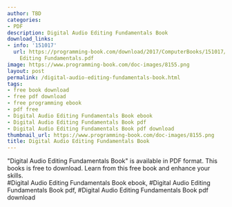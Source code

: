 ```yaml
---
author: TBD
categories:
- PDF
description: Digital Audio Editing Fundamentals Book
download_links:
- info: '151017'
  url: https://programming-book.com/download/2017/ComputerBooks/151017/Digital Audio
    Editing Fundamentals.pdf
image: https://www.programming-book.com/doc-images/8155.png
layout: post
permalink: /digital-audio-editing-fundamentals-book.html
tags:
- free book download
- free pdf download
- free programming ebook
- pdf free
- Digital Audio Editing Fundamentals Book ebook
- Digital Audio Editing Fundamentals Book pdf
- Digital Audio Editing Fundamentals Book pdf download
thumbnail_url: https://www.programming-book.com/doc-images/8155.png
title: Digital Audio Editing Fundamentals Book
---
```


 
<div class="item-desc text-justify">
  "Digital Audio Editing Fundamentals Book" is available in PDF format. This books is free to download. Learn from this free book and enhance your skills.
  <br>
  #Digital Audio Editing Fundamentals Book ebook, #Digital Audio Editing Fundamentals Book pdf, #Digital Audio Editing Fundamentals Book pdf download
</div>